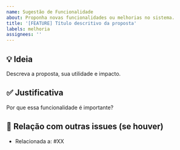 ```yaml
---
name: Sugestão de Funcionalidade
about: Proponha novas funcionalidades ou melhorias no sistema.
title: '[FEATURE] Título descritivo da proposta'
labels: melhoria
assignees: ''
---
```


## 💡 Ideia

Descreva a proposta, sua utilidade e impacto.

## ✅ Justificativa

Por que essa funcionalidade é importante?

## 🔁 Relação com outras issues (se houver)

- Relacionada a: #XX
